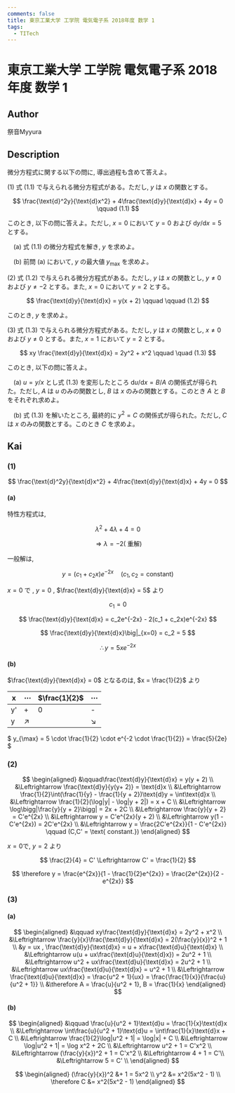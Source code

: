 ```yaml
---
comments: false
title: 東京工業大学 工学院 電気電子系 2018年度 数学 1
tags:
  - TITech
---
```

# 東京工業大学 工学院 電気電子系 2018年度 数学 1


## **Author**
祭音Myyura

## **Description**
微分方程式に関する以下の問に, 導出過程も含めて答えよ。

(1) 式 $(1.1)$ で与えられる微分方程式がある。ただし, $y$ は $x$ の関数とする。

$$
\frac{\text{d}^2y}{\text{d}x^2} + 4\frac{\text{d}y}{\text{d}x} + 4y = 0 \qquad (1.1)
$$

このとき, 以下の問に答えよ。ただし, $x = 0$ において $y = 0$ および $\text{d}y/\text{d}x = 5$ とする。

&emsp;(a) 式 $(1.1)$ の微分方程式を解き, $y$ を求めよ。

&emsp;(b) 前問 (a) において, $y$ の最大値 $y_{\max}$ を求めよ。

(2) 式 (1.2) で与えられる微分方程式がある。ただし, $y$ は $x$ の関数とし, $y \neq 0$ および $y \neq -2$ とする。また, $x = 0$ において $y = 2$ とする。

$$
\frac{\text{d}y}{\text{d}x} = y(x + 2) \qquad \qquad (1.2)
$$

このとき, $y$ を求めよ。

(3) 式 (1.3) で与えられる微分方程式がある。ただし, $y$ は $x$ の関数とし, $x \neq 0$ および $y \neq 0$ とする。また, $x = 1$ において $y = 2$ とする。

$$
xy \frac{\text{d}y}{\text{d}x} = 2y^2 + x^2 \qquad \quad (1.3)
$$

このとき, 以下の問に答えよ。

&emsp;(a) $u = y/x$ とし式 (1.3) を変形したところ $\text{d}u/\text{d}x = B/A$ の関係式が得られた。ただし, $A$ は $u$ のみの関数とし, $B$ は $x$ のみの関数とする。このとき $A$ と $B$ をそれぞれ求めよ。

&emsp;(b) 式 $(1.3)$ を解いたところ, 最終的に $y^2 = C$ の関係式が得られた。ただし, $C$ は $x$ のみの関数とする。このとき $C$ を求めよ。

## **Kai** 
### (1)

$$
\frac{\text{d}^2y}{\text{d}x^2} + 4\frac{\text{d}y}{\text{d}x} + 4y = 0
$$

#### (a)
特性方程式は,

$$
\lambda^2 + 4\lambda + 4 = 0
$$

$$
\Rightarrow \lambda = -2 (\text{ 重解})
$$

一般解は, 

$$
y = (c_1 + c_2x)e^{-2x} \quad (c_1,c_2 = \text{constant})
$$

$x = 0$ で , $y = 0$ , $\frac{\text{d}y}{\text{d}x} = 5$ より 

$$
c_1 = 0
$$

$$
\frac{\text{d}y}{\text{d}x} = c_2e^{-2x} - 2(c_1 + c_2x)e^{-2x}
$$

$$
\frac{\text{d}y}{\text{d}x}\big|_{x=0} = c_2 = 5
$$

$$
\therefore y = 5xe^{-2x}
$$

#### (b)

$\frac{\text{d}y}{\text{d}x} = 0$  となるのは,  $x = \frac{1}{2}$ より

|x|$\cdots$|$\frac{1}{2}$|$\cdots$|
|-|-|-|-|
|y'|+|0|-|
|y|$\nearrow$||$\searrow$|

$
y_{\max} = 5 \cdot \frac{1}{2} \cdot e^{-2 \cdot \frac{1}{2}} = \frac{5}{2e}
$

### (2)

$$
\begin{aligned}
&\qquad\frac{\text{d}y}{\text{d}x} = y(y + 2) \\
&\Leftrightarrow \frac{\text{d}y}{y(y+ 2)} = \text{d}x \\
&\Leftrightarrow \frac{1}{2}\int(\frac{1}{y} - \frac{1}{y + 2})\text{d}y = \int\text{d}x \\
&\Leftrightarrow  \frac{1}{2}(\log|y| - \log|y + 2|) = x + C \\
&\Leftrightarrow  \log\bigg|\frac{y}{y + 2}\bigg| = 2x + 2C \\
&\Leftrightarrow \frac{y}{y + 2} = C'e^{2x} \\
&\Leftrightarrow  y = C'e^{2x}(y + 2) \\
&\Leftrightarrow  y(1 - C'e^{2x}) = 2C'e^{2x} \\
&\Leftrightarrow y = \frac{2C'e^{2x}}{1 - C'e^{2x}} \qquad (C,C' = \text{ constant.})
\end{aligned}
$$

$x = 0$で, $y = 2$ より

$$
\frac{2}{4} = C' \Leftrightarrow C' = \frac{1}{2}
$$

$$
\therefore y = \frac{e^{2x}}{1 - \frac{1}{2}e^{2x}} = \frac{2e^{2x}}{2 - e^{2x}}
$$ 

### (3)
#### (a)

$$
\begin{aligned}
&\qquad xy\frac{\text{d}y}{\text{d}x} = 2y^2 + x^2 \\
&\Leftrightarrow \frac{y}{x}\frac{\text{d}y}{\text{d}x} = 2(\frac{y}{x})^2 + 1 \\
&y = ux , \frac{\text{d}y}{\text{d}x} = u + x\frac{\text{d}u}{\text{d}x} \\
&\Leftrightarrow u(u + ux\frac{\text{d}u}{\text{d}x}) = 2u^2 + 1 \\
&\Leftrightarrow u^2 + ux\frac{\text{d}u}{\text{d}x} = 2u^2 + 1 \\
&\Leftrightarrow ux\frac{\text{d}u}{\text{d}x} = u^2 + 1 \\
&\Leftrightarrow \frac{\text{d}u}{\text{d}x} = \frac{u^2 + 1}{ux} = \frac{\frac{1}{x}}{\frac{u}{u^2 + 1}} \\
&\therefore A = \frac{u}{u^2 + 1}, B = \frac{1}{x}
\end{aligned}
$$

#### (b)

$$
\begin{aligned}
&\qquad \frac{u}{u^2 + 1}\text{d}u = \frac{1}{x}\text{d}x \\
&\Leftrightarrow \int\frac{u}{u^2 + 1}\text{d}u = \int\frac{1}{x}\text{d}x + C \\
&\Leftrightarrow \frac{1}{2}\log|u^2 + 1| = \log|x| + C \\
&\Leftrightarrow \log|u^2 + 1| = \log x^2 + 2C \\
&\Leftrightarrow u^2 + 1 = C'x^2 \\
&\Leftrightarrow (\frac{y}{x})^2 + 1 = C'x^2 \\
&\Leftrightarrow 4 + 1 = C'\\
&\Leftrightarrow 5 = C' \\
\end{aligned}
$$

$$
\begin{aligned}
(\frac{y}{x})^2 &+ 1 = 5x^2 \\
y^2 &= x^2(5x^2 - 1) \\
\therefore C &= x^2(5x^2 - 1)
\end{aligned}
$$